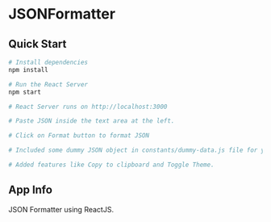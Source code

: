 # JSONFormatter

## Quick Start

```bash
# Install dependencies
npm install

# Run the React Server
npm start

# React Server runs on http://localhost:3000

# Paste JSON inside the text area at the left.

# Click on Format button to format JSON

# Included some dummy JSON object in constants/dummy-data.js file for your help.

# Added features like Copy to clipboard and Toggle Theme.
```

## App Info

JSON Formatter using ReactJS.
